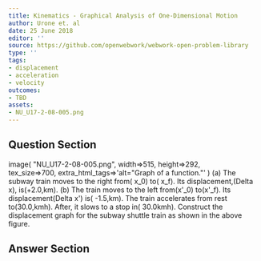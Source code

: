 ```yaml
---
title: Kinematics - Graphical Analysis of One-Dimensional Motion
author: Urone et. al
date: 25 June 2018
editor: ''
source: https://github.com/openwebwork/webwork-open-problem-library
type: ''
tags:
- displacement
- acceleration
- velocity
outcomes:
- TBD
assets:
- NU_U17-2-08-005.png
---
```


## Question Section 

 image( "NU_U17-2-08-005.png", width=>515, height=>292,  
tex_size=>700, extra_html_tags=>'alt="Graph of a function."' )
(a) The subway train moves to the right from( x_0) to( x_f). Its displacement,(Delta x), is(+2.0,km). (b) The train moves to the left from(x'_0) to(x'_f). Its displacement(Delta x') is( -1.5,km).
The train accelerates from rest to(30.0,kmh). After, it slows to a stop in( 30.0kmh).
Construct the displacement graph for the subway shuttle train as shown in the above figure.

## Answer Section

